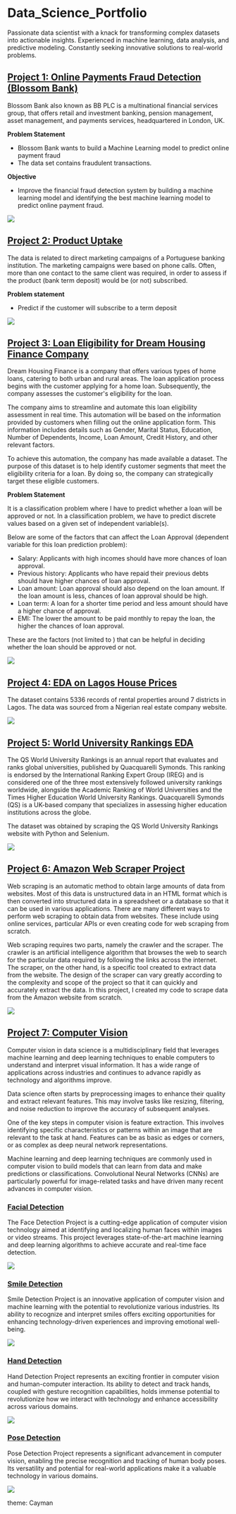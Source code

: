 # Data_Science_Portfolio
Passionate data scientist with a knack for transforming complex datasets into actionable insights. Experienced in machine learning, data analysis, and predictive modeling. Constantly seeking innovative solutions to real-world problems.

## [Project 1: Online Payments Fraud Detection (Blossom Bank)](https://github.com/Wakilu/Data_Science_Portfolio__/blob/main/Online%20Payments%20Fraud%20Detection%20case%20study%20Blossom%20Bank.ipynb)
Blossom Bank also known as BB PLC is a multinational financial services group, that offers retail and investment banking, pension management, asset management, and payments services, headquartered in London, UK.

**Problem Statement**

* Blossom Bank wants to build a Machine Learning model to predict online payment fraud
* The data set contains fraudulent transactions.

**Objective**
* Improve the financial fraud detection system by building a machine learning model and identifying the best machine learning model to predict online payment fraud.

![](/images/isFraud.png)


## [Project 2: Product Uptake](https://github.com/Wakilu/Machine-Learning-Project/blob/main/Oloyade%20Wakilu%20-%20Predict%20Product%20Uptake%201.ipynb)
The data is related to direct marketing campaigns of a Portuguese banking institution. The marketing campaigns were based on phone calls. Often, more than one contact to the same client was required, in order to assess if the product (bank term deposit) would be (or not) subscribed.

**Problem statement**
* Predict if the customer will subscribe to a term deposit

![](/images/product.png)

## [Project 3: Loan Eligibility for Dream Housing Finance Company](https://github.com/Wakilu/Data_Science_Portfolio__/blob/main/Loan%20Eligibility%20for%20Dream%20Housing%20Finance%20company.ipynb)
Dream Housing Finance is a company that offers various types of home loans, catering to both urban and rural areas. The loan application process begins with the customer applying for a home loan. Subsequently, the company assesses the customer's eligibility for the loan.

The company aims to streamline and automate this loan eligibility assessment in real time. This automation will be based on the information provided by customers when filling out the online application form. This information includes details such as Gender, Marital Status, Education, Number of Dependents, Income, Loan Amount, Credit History, and other relevant factors.

To achieve this automation, the company has made available a dataset. The purpose of this dataset is to help identify customer segments that meet the eligibility criteria for a loan. By doing so, the company can strategically target these eligible customers.

**Problem Statement**

It is a classification problem where I have to predict whether a loan will be approved or not. In a classification problem, we have to predict discrete values based on a given set of independent variable(s).

Below are some of the factors that can affect the Loan Approval (dependent variable for this loan prediction problem):
* Salary: Applicants with high incomes should have more chances of loan approval.
* Previous history: Applicants who have repaid their previous debts should have higher chances of loan approval.
* Loan amount: Loan approval should also depend on the loan amount. If the loan amount is less, chances of loan approval should be high.
* Loan term: A loan for a shorter time period and less amount should have a higher chance of approval.
* EMI: The lower the amount to be paid monthly to repay the loan, the higher the chances of loan approval.
  
These are the factors (not limited to ) that can be helpful in deciding whether the loan should be approved or not.

![](/images/loan.png)

## [Project 4: EDA on Lagos House Prices](https://github.com/Wakilu/Basic-EDA-on-Lagos-House-Prices-Data-Set/blob/main/Beginner%20EDA%20%20Work%20Book%20-%20Lagos%20House%20Prices%20Set.ipynb)
The dataset contains 5336 records of rental properties around 7 districts in Lagos. The data was sourced from a Nigerian real estate company website.

![](/images/lagos%20house%20prices.png)

## [Project 5: World University Rankings EDA](https://github.com/Wakilu/Data_Science_Portfolio__/blob/main/EDA%20World%20University%20Rankings.ipynb)
The QS World University Rankings is an annual report that evaluates and ranks global universities, published by Quacquarelli Symonds. This ranking is endorsed by the International Ranking Expert Group (IREG) and is considered one of the three most extensively followed university rankings worldwide, alongside the Academic Ranking of World Universities and the Times Higher Education World University Rankings. Quacquarelli Symonds (QS) is a UK-based company that specializes in assessing higher education institutions across the globe.

The dataset was obtained by scraping the QS World University Rankings website with Python and Selenium.

![](/images/university.png)

## [Project 6: Amazon Web Scraper Project](https://github.com/Wakilu/Data_Science_Portfolio__/blob/main/Amazon%20Web%20Scraper%20Project.ipynb)
Web scraping is an automatic method to obtain large amounts of data from websites. Most of this data is unstructured data in an HTML format which is then converted into structured data in a spreadsheet or a database so that it can be used in various applications. There are many different ways to perform web scraping to obtain data from websites. These include using online services, particular APIs or even creating code for web scraping from scratch.

Web scraping requires two parts, namely the crawler and the scraper. The crawler is an artificial intelligence algorithm that browses the web to search for the particular data required by following the links across the internet. The scraper, on the other hand, is a specific tool created to extract data from the website. The design of the scraper can vary greatly according to the complexity and scope of the project so that it can quickly and accurately extract the data. In this project, I created my code to scrape data from the Amazon website from scratch.

![](/images/Web-Scraping.png)

## [Project 7: Computer Vision]()
Computer vision in data science is a multidisciplinary field that leverages machine learning and deep learning techniques to enable computers to understand and interpret visual information. It has a wide range of applications across industries and continues to advance rapidly as technology and algorithms improve.

Data science often starts by preprocessing images to enhance their quality and extract relevant features. This may involve tasks like resizing, filtering, and noise reduction to improve the accuracy of subsequent analyses. 

One of the key steps in computer vision is feature extraction. This involves identifying specific characteristics or patterns within an image that are relevant to the task at hand. Features can be as basic as edges or corners, or as complex as deep neural network representations.

Machine learning and deep learning techniques are commonly used in computer vision to build models that can learn from data and make predictions or classifications. Convolutional Neural Networks (CNNs) are particularly powerful for image-related tasks and have driven many recent advances in computer vision.

### [Facial Detection](https://github.com/Wakilu/Facial-Detection-Procject/blob/main/Facial%20Detection%20using%20open%20cv.ipynb)
The Face Detection Project is a cutting-edge application of computer vision technology aimed at identifying and localizing human faces within images or video streams. This project leverages state-of-the-art machine learning and deep learning algorithms to achieve accurate and real-time face detection.

![](/images/Facial.PNG)

### [Smile Detection](https://github.com/Wakilu/Smile-Detection-Project/blob/main/Smile%20Detection%20.ipynb)
Smile Detection Project is an innovative application of computer vision and machine learning with the potential to revolutionize various industries. Its ability to recognize and interpret smiles offers exciting opportunities for enhancing technology-driven experiences and improving emotional well-being. 

![](/images/Smile.PNG)

### [Hand Detection](https://github.com/Wakilu/Hand-Detection-Project/blob/main/Hand%20Detection%20Project.ipynb)
Hand Detection Project represents an exciting frontier in computer vision and human-computer interaction. Its ability to detect and track hands, coupled with gesture recognition capabilities, holds immense potential to revolutionize how we interact with technology and enhance accessibility across various domains. 

![](/images/Hand.PNG)

### [Pose Detection](https://github.com/Wakilu/Pose-Detection-Project/blob/main/Pose%20Detection%20Project.ipynb)
Pose Detection Project represents a significant advancement in computer vision, enabling the precise recognition and tracking of human body poses. Its versatility and potential for real-world applications make it a valuable technology in various domains.

![](/images/Pose.PNG)

theme: Cayman
